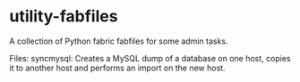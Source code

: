 # utility-fabfiles

A collection of Python fabric fabfiles for some admin tasks.

Files:
syncmysql: Creates a MySQL dump of a database on one host, copies it to another host and performs an import on the new host.
